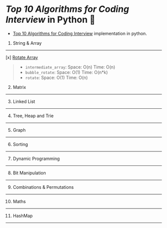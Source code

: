 _Top 10 Algorithms for Coding Interview_ in Python :snake:
===

   * [Top 10 Algorithms for Coding
   Interview](http://www.programcreek.com/2012/11/top-10-algorithms-for-coding-interview/)
implementation in python.
  

1. String & Array
---
  [x] [Rotate Array](http://www.programcreek.com/2015/03/rotate-array-in-java/)

   > - `intermediate_array`:  Space: O(n) Time: O(n) 
   > - `bubble_rotate`: Space: O(1) Time: O(n*k)
   > - `rotate`: Space: O(1) Time: O(n)

2. Matrix
---

3. Linked List
---

4. Tree, Heap and Trie
---

5. Graph
---

6. Sorting
---

7. Dynamic Programming
---

8. Bit Manipulation
---

9. Combinations & Permutations
---

10. Maths
---

11. HashMap
---



